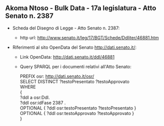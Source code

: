## Akoma Ntoso - Bulk Data - 17a legislatura - Atto Senato n. 2387 ##

* Scheda del Disegno di Legge - Atto Senato n. 2387:
	* http url: http://www.senato.it/leg/17/BGT/Schede/Ddliter/46881.htm

* Riferimenti al sito OpenData del Senato http://dati.senato.it/:
	* Link OpenData: http://dati.senato.it/ddl/46881
	* Query SPARQL per i documenti relativi all'Atto Senato:

        PREFIX osr: <http://dati.senato.it/osr/>  
		SELECT DISTINCT ?testoPresentato ?testoApprovato  
		WHERE  
		{  
		    ?ddl a osr:Ddl.  
		    ?ddl osr:idFase 2387 .  
		    OPTIONAL { ?ddl osr:testoPresentato ?testoPresentato }  
		    OPTIONAL { ?ddl osr:testoApprovato ?testoApprovato }  
		}
		